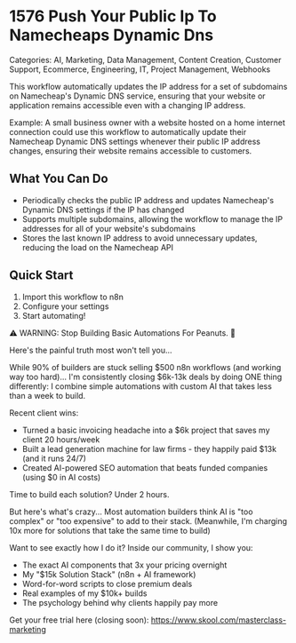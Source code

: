# 1576 Push Your Public Ip To Namecheaps Dynamic Dns

Categories: AI, Marketing, Data Management, Content Creation, Customer Support, Ecommerce, Engineering, IT, Project Management, Webhooks

This workflow automatically updates the IP address for a set of subdomains on Namecheap's Dynamic DNS service, ensuring that your website or application remains accessible even with a changing IP address.

Example: A small business owner with a website hosted on a home internet connection could use this workflow to automatically update their Namecheap Dynamic DNS settings whenever their public IP address changes, ensuring their website remains accessible to customers.

## What You Can Do
- Periodically checks the public IP address and updates Namecheap's Dynamic DNS settings if the IP has changed
- Supports multiple subdomains, allowing the workflow to manage the IP addresses for all of your website's subdomains
- Stores the last known IP address to avoid unnecessary updates, reducing the load on the Namecheap API

## Quick Start
1. Import this workflow to n8n
2. Configure your settings
3. Start automating!

⚠️ WARNING: Stop Building Basic Automations For Peanuts. 🚫

Here's the painful truth most won't tell you...

While 90% of builders are stuck selling $500 n8n workflows (and working way too hard)...
I'm consistently closing $6k-13k deals by doing ONE thing differently:
I combine simple automations with custom AI that takes less than a week to build.

Recent client wins:
* Turned a basic invoicing headache into a $6k project that saves my client 20 hours/week
* Built a lead generation machine for law firms - they happily paid $13k (and it runs 24/7)
* Created AI-powered SEO automation that beats funded companies (using $0 in AI costs)

Time to build each solution? Under 2 hours.

But here's what's crazy...
Most automation builders think AI is "too complex" or "too expensive" to add to their stack.
(Meanwhile, I'm charging 10x more for solutions that take the same time to build)

Want to see exactly how I do it?
Inside our community, I show you:
* The exact AI components that 3x your pricing overnight
* My "$15k Solution Stack" (n8n + AI framework)
* Word-for-word scripts to close premium deals
* Real examples of my $10k+ builds
* The psychology behind why clients happily pay more

Get your free trial here (closing soon): https://www.skool.com/masterclass-marketing

